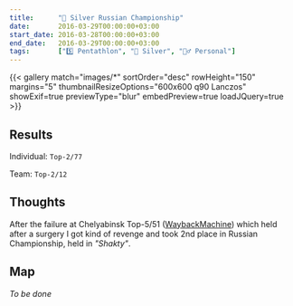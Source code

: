 ```yaml
---
title:      "🥈 Silver Russian Championship"
date:       2016-03-29T00:00:00+03:00
start_date: 2016-03-28T00:00:00+03:00 
end_date:   2016-03-29T00:00:00+03:00 
tags:       ["5️⃣ Pentathlon", "🥈 Silver", "🙋‍♂️ Personal"]
---
```

{{< gallery match="images/*" sortOrder="desc" rowHeight="150" margins="5" thumbnailResizeOptions="600x600 q90 Lanczos" showExif=true previewType="blur" embedPreview=true loadJQuery=true >}}

## Results
Individual: `Top-2/77`

Team: `Top-2/12`

## Thoughts
After the failure at Chelyabinsk Top-5/51 ([WaybackMachine](https://web.archive.org/web/20161029010026/http://pentathlon-russia.ru/news/rusnews/2104-vserossijskie-turniry-po-troeboryu-vyigrali-maksim-dmitryuk-i-ekaterina-galukhina.html)) which held after a surgery I got kind of revenge and took 2nd place in Russian Championship, held in _"Shakty"_.

## Map
_To be done_